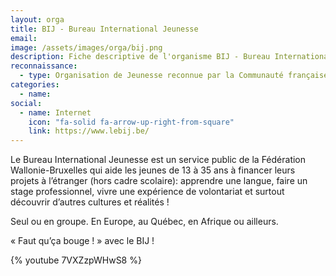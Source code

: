 ```yaml
---
layout: orga
title: BIJ - Bureau International Jeunesse
email: 
image: /assets/images/orga/bij.png
description: Fiche descriptive de l'organisme BIJ - Bureau International Jeunesse
reconnaissance: 
  - type: Organisation de Jeunesse reconnue par la Communauté française
categories: 
  - name: 
social:
  - name: Internet
    icon: "fa-solid fa-arrow-up-right-from-square"
    link: https://www.lebij.be/
---
```

Le Bureau International Jeunesse est un service public de la Fédération Wallonie-Bruxelles qui aide les jeunes de 13 à 35 ans à financer leurs projets à l’étranger (hors cadre scolaire): apprendre une langue, faire un stage professionnel, vivre une expérience de volontariat et surtout découvrir d’autres cultures et réalités !

Seul ou en groupe. En Europe, au Québec, en Afrique ou ailleurs.

« Faut qu’ça bouge ! » avec le BIJ !

{% youtube 7VXZzpWHwS8 %}

